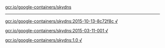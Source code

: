 [gcr.io/google-containers/skydns](https://hub.docker.com/r/anjia0532/skydns/tags/) 

----
[gcr.io/google-containers/skydns:2015-10-13-8c72f8c √](https://hub.docker.com/r/anjia0532/google-containers.skydns/tags/)

[gcr.io/google-containers/skydns:2015-03-11-001 √](https://hub.docker.com/r/anjia0532/google-containers.skydns/tags/)

[gcr.io/google-containers/skydns:1.0 √](https://hub.docker.com/r/anjia0532/google-containers.skydns/tags/)

